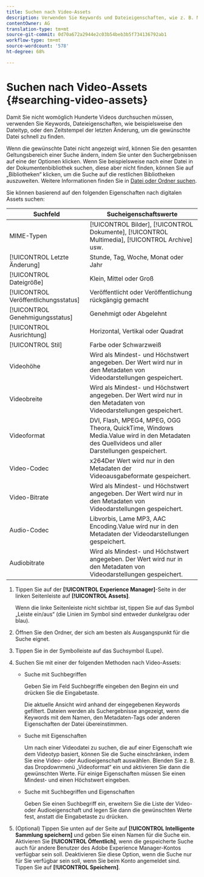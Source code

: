 ```yaml
---
title: Suchen nach Video-Assets
description: Verwenden Sie Keywords und Dateieigenschaften, wie z. B. MIME-Typ, Größe oder aktuelle Zeitstempel, um schnell die richtige Datei in AEM Assets zu finden.
contentOwner: AG
translation-type: tm+mt
source-git-commit: 0d70a672a2944e2c03b54beb3b5f734136792ab1
workflow-type: tm+mt
source-wordcount: '578'
ht-degree: 68%

---
```



# Suchen nach Video-Assets {#searching-video-assets}

Damit Sie nicht womöglich Hunderte Videos durchsuchen müssen, verwenden Sie Keywords, Dateieigenschaften, wie beispielsweise den Dateityp, oder den Zeitstempel der letzten Änderung, um die gewünschte Datei schnell zu finden.

Wenn die gewünschte Datei nicht angezeigt wird, können Sie den gesamten Geltungsbereich einer Suche ändern, indem Sie unter den Suchergebnissen auf eine der Optionen klicken. Wenn Sie beispielsweise nach einer Datei in der Dokumentenbibliothek suchen, diese aber nicht finden, können Sie auf „Bibliotheken“ klicken, um die Suche auf die restlichen Bibliotheken auszuweiten. Weitere Informationen finden Sie in [Datei oder Ordner suchen](https://windows.microsoft.com/en-us/windows7/find-a-file-or-folder).

Sie können basierend auf den folgenden Eigenschaften nach digitalen Assets suchen:

| Suchfeld | Sucheigenschaftswerte |
|---|---|
| MIME-Typen | [!UICONTROL Bilder],  [!UICONTROL Dokumente],  [!UICONTROL Multimedia],  [!UICONTROL Archive] usw. |
| [!UICONTROL Letzte Änderung] | Stunde, Tag, Woche, Monat oder Jahr |
| [!UICONTROL Dateigröße] | Klein, Mittel oder Groß |
| [!UICONTROL Veröffentlichungsstatus] | Veröffentlicht oder Veröffentlichung rückgängig gemacht |
| [!UICONTROL Genehmigungsstatus] | Genehmigt oder Abgelehnt |
| [!UICONTROL Ausrichtung] | Horizontal, Vertikal oder Quadrat |
| [!UICONTROL Stil] | Farbe oder Schwarzweiß |
| Videohöhe | Wird als Mindest- und Höchstwert angegeben. Der Wert wird nur in den Metadaten von Videodarstellungen gespeichert. |
| Videobreite | Wird als Mindest- und Höchstwert angegeben. Der Wert wird nur in den Metadaten von Videodarstellungen gespeichert. |
| Videoformat | DVI, Flash, MPEG4, MPEG, OGG Theora, QuickTime, Windows Media.Value wird in den Metadaten des Quellvideos und aller Darstellungen gespeichert. |
| Video-Codec | x264Der Wert wird nur in den Metadaten der Videoausgabeformate gespeichert. |
| Video-Bitrate | Wird als Mindest- und Höchstwert angegeben. Der Wert wird nur in den Metadaten von Videodarstellungen gespeichert. |
| Audio-Codec | Libvorbis, Lame MP3, AAC Encoding.Value wird nur in den Metadaten der Videodarstellungen gespeichert. |
| Audiobitrate  | Wird als Mindest- und Höchstwert angegeben. Der Wert wird nur in den Metadaten von Videodarstellungen gespeichert. |

1. Tippen Sie auf der **[!UICONTROL Experience Manager]**-Seite in der linken Seitenleiste auf **[!UICONTROL Assets]**.

   Wenn die linke Seitenleiste nicht sichtbar ist, tippen Sie auf das Symbol „Leiste ein/aus“ (die Linien im Symbol sind entweder dunkelgrau oder blau).

1. Öffnen Sie den Ordner, der sich am besten als Ausgangspunkt für die Suche eignet.
1. Tippen Sie in der Symbolleiste auf das Suchsymbol (Lupe).
1. Suchen Sie mit einer der folgenden Methoden nach Video-Assets:

   * Suche mit Suchbegriffen

      Geben Sie im Feld Suchbegriffe eingeben den Beginn ein und drücken Sie die Eingabetaste.

      Die aktuelle Ansicht wird anhand der eingegebenen Keywords gefiltert. Dateien werden als Suchergebnisse angezeigt, wenn die Keywords mit dem Namen, den Metadaten-Tags oder anderen Eigenschaften der Datei übereinstimmen.

   * Suche mit Eigenschaften

      Um nach einer Videodatei zu suchen, die auf einer Eigenschaft wie dem Videotyp basiert, können Sie die Suche einschränken, indem Sie eine Video- oder Audioeigenschaft auswählen. Blenden Sie z. B. das Dropdownmenü „Videoformat“ ein und aktivieren Sie dann die gewünschten Werte. Für einige Eigenschaften müssen Sie einen Mindest- und einen Höchstwert eingeben.

   * Suche mit Suchbegriffen und Eigenschaften

      Geben Sie einen Suchbegriff ein, erweitern Sie die Liste der Video- oder Audioeigenschaft und legen Sie dann die gewünschten Werte fest, anstatt die Eingabetaste zu drücken.

1. (Optional) Tippen Sie unten auf der Seite auf **[!UICONTROL Intelligente Sammlung speichern]** und geben Sie einen Namen für die Suche ein. Aktivieren Sie **[!UICONTROL Öffentlich]**, wenn die gespeicherte Suche auch für andere Benutzer des Adobe Experience Manager-Kontos verfügbar sein soll. Deaktivieren Sie diese Option, wenn die Suche nur für Sie verfügbar sein soll, wenn Sie beim Konto angemeldet sind. Tippen Sie auf **[!UICONTROL Speichern]**.
